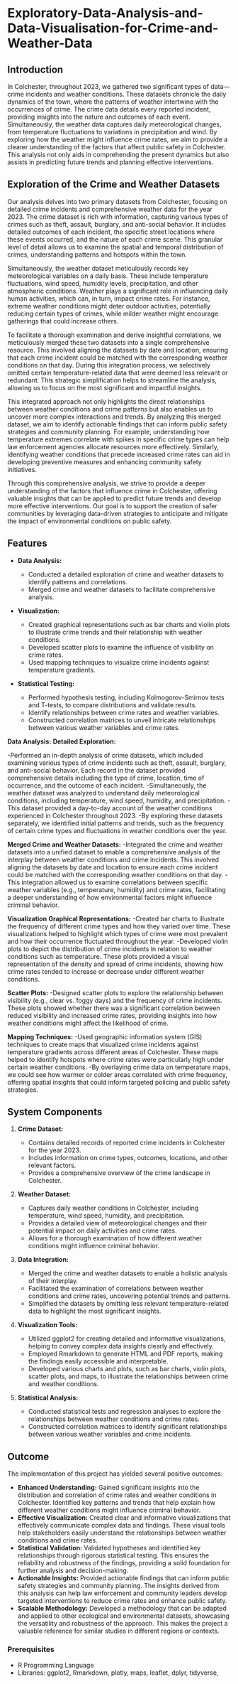 # Exploratory-Data-Analysis-and-Data-Visualisation-for-Crime-and-Weather-Data

## Introduction

In Colchester, throughout 2023, we gathered two significant types of data—crime incidents and weather conditions. These datasets chronicle the daily dynamics of the town, where the patterns of weather intertwine with the occurrences of crime. The crime data details every reported incident, providing insights into the nature and outcomes of each event. Simultaneously, the weather data captures daily meteorological changes, from temperature fluctuations to variations in precipitation and wind. By exploring how the weather might influence crime rates, we aim to provide a clearer understanding of the factors that affect public safety in Colchester. This analysis not only aids in comprehending the present dynamics but also assists in predicting future trends and planning effective interventions.

## Exploration of the Crime and Weather Datasets

Our analysis delves into two primary datasets from Colchester, focusing on detailed crime incidents and comprehensive weather data for the year 2023. The crime dataset is rich with information, capturing various types of crimes such as theft, assault, burglary, and anti-social behavior. It includes detailed outcomes of each incident, the specific street locations where these events occurred, and the nature of each crime scene. This granular level of detail allows us to examine the spatial and temporal distribution of crimes, understanding patterns and hotspots within the town.

Simultaneously, the weather dataset meticulously records key meteorological variables on a daily basis. These include temperature fluctuations, wind speed, humidity levels, precipitation, and other atmospheric conditions. Weather plays a significant role in influencing daily human activities, which can, in turn, impact crime rates. For instance, extreme weather conditions might deter outdoor activities, potentially reducing certain types of crimes, while milder weather might encourage gatherings that could increase others.

To facilitate a thorough examination and derive insightful correlations, we meticulously merged these two datasets into a single comprehensive resource. This involved aligning the datasets by date and location, ensuring that each crime incident could be matched with the corresponding weather conditions on that day. During this integration process, we selectively omitted certain temperature-related data that were deemed less relevant or redundant. This strategic simplification helps to streamline the analysis, allowing us to focus on the most significant and impactful insights.

This integrated approach not only highlights the direct relationships between weather conditions and crime patterns but also enables us to uncover more complex interactions and trends. By analyzing this merged dataset, we aim to identify actionable findings that can inform public safety strategies and community planning. For example, understanding how temperature extremes correlate with spikes in specific crime types can help law enforcement agencies allocate resources more effectively. Similarly, identifying weather conditions that precede increased crime rates can aid in developing preventive measures and enhancing community safety initiatives.

Through this comprehensive analysis, we strive to provide a deeper understanding of the factors that influence crime in Colchester, offering valuable insights that can be applied to predict future trends and develop more effective interventions. Our goal is to support the creation of safer communities by leveraging data-driven strategies to anticipate and mitigate the impact of environmental conditions on public safety.

## Features

- **Data Analysis:**
  - Conducted a detailed exploration of crime and weather datasets to identify patterns and correlations.
  - Merged crime and weather datasets to facilitate comprehensive analysis.

- **Visualization:**
  - Created graphical representations such as bar charts and violin plots to illustrate crime trends and their relationship with weather conditions.
  - Developed scatter plots to examine the influence of visibility on crime rates.
  - Used mapping techniques to visualize crime incidents against temperature gradients.

- **Statistical Testing:**
  - Performed hypothesis testing, including Kolmogorov-Smirnov tests and T-tests, to compare distributions and validate results.
  - Identify relationships between crime rates and weather variables.
  - Constructed correlation matrices to unveil intricate relationships between various weather variables and crime rates.
 
 **Data Analysis:**
**Detailed Exploration:**

-Performed an in-depth analysis of crime datasets, which included examining various types of crime incidents such as theft, assault, burglary, and anti-social behavior. Each record in the dataset provided comprehensive details including the type of crime, location, time of occurrence, and the outcome of each incident.
-Simultaneously, the weather dataset was analyzed to understand daily meteorological conditions, including temperature, wind speed, humidity, and precipitation.
-This dataset provided a day-to-day account of the weather conditions experienced in Colchester throughout 2023.
-By exploring these datasets separately, we identified initial patterns and trends, such as the frequency of certain crime types and fluctuations in weather conditions over the year.

**Merged Crime and Weather Datasets:**
-Integrated the crime and weather datasets into a unified dataset to enable a comprehensive analysis of the interplay between weather conditions and crime incidents. This involved aligning the datasets by date and location to ensure each crime incident could be matched with the corresponding weather conditions on that day.
-This integration allowed us to examine correlations between specific weather variables (e.g., temperature, humidity) and crime rates, facilitating a deeper understanding of how environmental factors might influence criminal behavior.

**Visualization**
**Graphical Representations:**
-Created bar charts to illustrate the frequency of different crime types and how they varied over time. These visualizations helped to highlight which types of crime were most prevalent and how their occurrence fluctuated throughout the year.
-Developed violin plots to depict the distribution of crime incidents in relation to weather conditions such as temperature. These plots provided a visual representation of the density and spread of crime incidents, showing how crime rates tended to increase or decrease under different weather conditions.

**Scatter Plots:**
-Designed scatter plots to explore the relationship between visibility (e.g., clear vs. foggy days) and the frequency of crime incidents. These plots showed whether there was a significant correlation between reduced visibility and increased crime rates, providing insights into how weather conditions might affect the likelihood of crime.

**Mapping Techniques:**
-Used geographic information system (GIS) techniques to create maps that visualized crime incidents against temperature gradients across different areas of Colchester. These maps helped to identify hotspots where crime rates were particularly high under certain weather conditions.
-By overlaying crime data on temperature maps, we could see how warmer or colder areas correlated with crime frequency, offering spatial insights that could inform targeted policing and public safety strategies.

## System Components

1. **Crime Dataset:**
   - Contains detailed records of reported crime incidents in Colchester for the year 2023.
   - Includes information on crime types, outcomes, locations, and other relevant factors.
   - Provides a comprehensive overview of the crime landscape in Colchester.

2. **Weather Dataset:**
   - Captures daily weather conditions in Colchester, including temperature, wind speed, humidity, and precipitation.
   - Provides a detailed view of meteorological changes and their potential impact on daily activities and crime rates.
   - Allows for a thorough examination of how different weather conditions might influence criminal behavior.

3. **Data Integration:**
   - Merged the crime and weather datasets to enable a holistic analysis of their interplay.
   - Facilitated the examination of correlations between weather conditions and crime rates, uncovering potential trends and patterns.
   - Simplified the datasets by omitting less relevant temperature-related data to highlight the most significant insights.

4. **Visualization Tools:**
   - Utilized ggplot2 for creating detailed and informative visualizations, helping to convey complex data insights clearly and effectively.
   - Employed Rmarkdown to generate HTML and PDF reports, making the findings easily accessible and interpretable.
   - Developed various charts and plots, such as bar charts, violin plots, scatter plots, and maps, to illustrate the relationships between crime and weather conditions.

5. **Statistical Analysis:**
   - Conducted statistical tests and regression analyses to explore the relationships between weather conditions and crime rates.
   - Constructed correlation matrices to identify significant relationships between various weather variables and crime incidents.

## Outcome

The implementation of this project has yielded several positive outcomes:

- **Enhanced Understanding:** Gained significant insights into the distribution and correlation of crime rates and weather conditions in Colchester. Identified key patterns and trends that help explain how different weather conditions might influence criminal behavior.
- **Effective Visualization:** Created clear and informative visualizations that effectively communicate complex data and findings. These visual tools help stakeholders easily understand the relationships between weather conditions and crime rates.
- **Statistical Validation:** Validated hypotheses and identified key relationships through rigorous statistical testing. This ensures the reliability and robustness of the findings, providing a solid foundation for further analysis and decision-making.
- **Actionable Insights:** Provided actionable findings that can inform public safety strategies and community planning. The insights derived from this analysis can help law enforcement and community leaders develop targeted interventions to reduce crime rates and enhance public safety.
- **Scalable Methodology:** Developed a methodology that can be adapted and applied to other ecological and environmental datasets, showcasing the versatility and robustness of the approach. This makes the project a valuable reference for similar studies in different regions or contexts.


### Prerequisites

- R Programming Language
- Libraries: ggplot2, Rmarkdown, plotly, maps, leaflet, dplyr, tidyverse,
